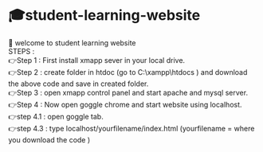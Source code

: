 # 🎓student-learning-website
👏 welcome to student learning website<br>
STEPS :<br>
👉Step 1 : First install xmapp sever in your local drive.<br>
👉Step 2 : create folder in htdoc (go to  C:\xampp\htdocs ) and download the above code and save in created folder.<br>
👉Step 3 : open xmapp control panel and start apache and mysql server.<br>
👉Step 4 : Now open goggle chrome and start website using localhost.<br>
         👉step 4.1 : open goggle tab.<br>
         👉step 4.3 : type localhost/yourfilename/index.html (yourfilename = where you download the code ) <br>
